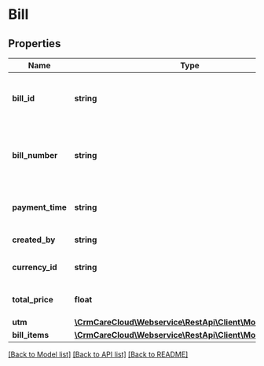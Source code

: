 # Bill

## Properties
Name | Type | Description | Notes
------------ | ------------- | ------------- | -------------
**bill_id** | **string** | Identification number of the bill (must be unique in POS, use prefix &#x27;C&#x27; for a canceled bill) | 
**bill_number** | **string** | Alternative identification of the bill. In the case of cancelation, there should be bill_id from the original bill. | [optional] 
**payment_time** | **string** | Date and time of bill creation *Possible value: 2016-06-30T15:51:49+02:00* | 
**created_by** | **string** | Name of the user who created a bill | [optional] 
**currency_id** | **string** | Id of the currency from resource [currencies](#tag/Currencies) | 
**total_price** | **float** | The total price of the bill as a sum of all items | 
**utm** | [**\CrmCareCloud\Webservice\RestApi\Client\Model\UTM**](UTM.md) |  | [optional] 
**bill_items** | [**\CrmCareCloud\Webservice\RestApi\Client\Model\BillItem[]**](BillItem.md) | List of bill items | 

[[Back to Model list]](../../README.md#documentation-for-models) [[Back to API list]](../../README.md#documentation-for-api-endpoints) [[Back to README]](../../README.md)

